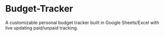 # Budget-Tracker
A customizable personal budget tracker built in Google Sheets/Excel with live updating paid/unpaid tracking.
